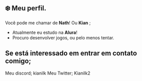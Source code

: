 ## **❄️ Meu perfil.**
Você pode me chamar de **Nath**! Ou **Kian**  ;
- Atualmente eu estudo na **Alura**!
- Procuro desenvolver jogos, ou pelo menos tentar. 

## **Se está interessado em entrar em contato comigo;**

Meu discord; kianilk
Meu Twitter; Kianilk2

<!---
Kianilkk/Kianilkk is a ✨ special ✨ repository because its `README.md` (this file) appears on your GitHub profile.
You can click the Preview link to take a look at your changes.
--->
